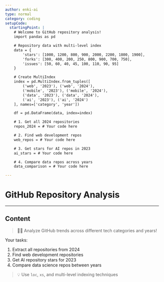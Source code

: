 ```yaml
---
author: enki-ai
type: normal
category: coding
setupCode:
  startingPoint: |
    # Welcome to GitHub repository analysis!
    import pandas as pd

    # Repository data with multi-level index
    data = {
        'stars': [1000, 1200, 800, 900, 2000, 2200, 1800, 1900],
        'forks': [300, 400, 200, 250, 800, 900, 700, 750],
        'issues': [50, 60, 40, 45, 100, 110, 90, 95]
    }

    # Create MultiIndex
    index = pd.MultiIndex.from_tuples([
        ('web', '2023'), ('web', '2024'),
        ('mobile', '2023'), ('mobile', '2024'),
        ('data', '2023'), ('data', '2024'),
        ('ai', '2023'), ('ai', '2024')
    ], names=['category', 'year'])

    df = pd.DataFrame(data, index=index)

    # 1. Get all 2024 repositories
    repos_2024 = # Your code here

    # 2. Find web development repos
    web_repos = # Your code here

    # 3. Get stars for AI repos in 2023
    ai_stars = # Your code here

    # 4. Compare data repos across years
    data_comparison = # Your code here

---
```


# GitHub Repository Analysis

---
## Content

> 👩‍💻 Analyze GitHub trends across different tech categories and years!

Your tasks:
1. Extract all repositories from 2024
2. Find web development repositories
3. Get AI repository stars for 2023
4. Compare data science repos between years

> 💡 Use `loc`, `xs`, and multi-level indexing techniques 